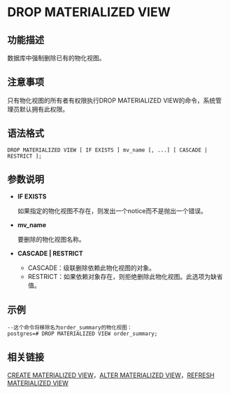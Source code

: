 # DROP MATERIALIZED VIEW <a name="ZH-CN_TOPIC_0242370616"></a>

## 功能描述<a name="zh-cn_topic_0237122152_zh-cn_topic_0059778107_s74e2e8764aa64af1b093f8f68069bce6"></a>

数据库中强制删除已有的物化视图。

## 注意事项<a name="zh-cn_topic_0237122152_zh-cn_topic_0059778107_sdcf8f26a27a64e52b7099ca3ce0256b6"></a>

只有物化视图的所有者有权限执行DROP MATERIALIZED VIEW的命令，系统管理员默认拥有此权限。

## 语法格式<a name="zh-cn_topic_0237122152_zh-cn_topic_0059778107_s6fa866d73d5c4158836c9fdd0ad5b3ac"></a>

```
DROP MATERIALIZED VIEW [ IF EXISTS ] mv_name [, ...] [ CASCADE | RESTRICT ];
```

## 参数说明<a name="zh-cn_topic_0237122152_zh-cn_topic_0059778107_sa6ea557919e84c0db8ed5cbb227fa983"></a>

-   **IF EXISTS**

    如果指定的物化视图不存在，则发出一个notice而不是抛出一个错误。

-   **mv\_name**

    要删除的物化视图名称。

-   **CASCADE | RESTRICT**
    
    -   CASCADE：级联删除依赖此物化视图的对象。
    -   RESTRICT：如果依赖对象存在，则拒绝删除此物化视图。此选项为缺省值。


## 示例<a name="zh-cn_topic_0237122152_zh-cn_topic_0059778107_s1af12a7c6e4e456f9fc72da9c90358ff"></a>

```
--这个命令将移除名为order_summary的物化视图：
postgres=# DROP MATERIALIZED VIEW order_summary;
```

## 相关链接<a name="zh-cn_topic_0237122152_zh-cn_topic_0059778107_s08580f38742d47efa6a955c9385d6ae2"></a>

[CREATE MATERIALIZED VIEW](content/zh/docs/Developerguide/CREATE-MATERIALIZED-VIEW.md)，[ALTER MATERIALIZED VIEW](content/zh/docs/Developerguide/ALTER-MATERIALIZED-VIEW.md)，[REFRESH MATERIALIZED VIEW](content/zh/docs/Developerguide/REFRESH-MATERIALIZED-VIEW.md)
